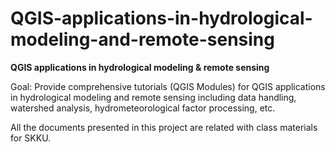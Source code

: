 # QGIS-applications-in-hydrological-modeling-and-remote-sensing
**QGIS applications in hydrological modeling & remote sensing**

Goal: Provide comprehensive tutorials (QGIS Modules) for QGIS applications in hydrological modeling and remote sensing including data handling, watershed analysis, hydrometeorological factor processing, etc.

All the documents presented in this project are related with class materials for SKKU.
